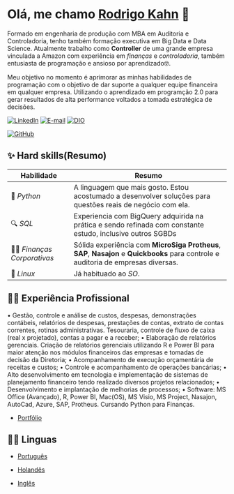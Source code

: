 # Olá, me chamo [Rodrigo Kahn](https://www.linkedin.com/in/rodrigo-kahn/) 🤝

Formado em engenharia de produção com MBA em Auditoria e Controladoria, tenho também formação executiva em Big Data e Data Science. Atualmente trabalho como __Controller__ de uma grande empresa vinculada a Amazon com experiência em _finanças_ e _controladoria_, também entusiasta de programação e ansioso por aprendizado🤓.

Meu objetivo no momento é aprimorar as minhas habilidades de programação com o objetivo de dar suporte a qualquer equipe financeira em qualquer empresa. Utilizando o aprendizado em programção 2.0 para gerar resultados de alta performance voltados a tomada estratégica de decisões.

[![LinkedIn](https://img.shields.io/badge/linkedin-%230077B5.svg?style=for-the-badge&logo=linkedin&logoColor=white)](https://www.linkedin.com/in/rodrigokahn)
[![E-mail](https://img.shields.io/badge/-Email-00FF00?style=for-the-badge&logo=microsoft-outlook&logoColor=007BFF)](mailto:rodrigokahn@gmail.com)
[![DIO](https://img.shields.io/badge/-DIO-6A0DAD?style=for-the-badge)](https://www.dio.me/users/rodrigokahn)

[![GitHub](https://streak-stats.demolab.com/?user=wesleygoncalves808&theme=blue-green&background=000&border=00FF00&dates=FFF)](https://github.com/rodrigokahn)


## ✨ Hard skills(Resumo)
| Habilidade | Resumo |
| -----------| -------|
|🐍 _Python_| A linguagem que mais gosto. Estou acostumado a desenvolver soluções para questões reais de negócio com ela. |
|🔍 _SQL_| Experiencia com BigQuery adquirida na prática e sendo refinada com constante estudo, inclusive outros SGBDs|
|👨‍💻 _Finanças Corporativas_| Sólida experiência com __MicroSiga Protheus__, __SAP__, __Nasajon__ e __Quickbooks__ para controle e auditoria de empresas diversas. |
|🐧 _Linux_| Já habituado ao _SO_. |


## 👨‍💻 Experiência Profissional
   
  •	Gestão, controle e análise de custos, despesas, demonstrações contábeis, relatórios de despesas, prestações de contas, extrato de contas correntes, rotinas administrativas. Tesouraria, controle de fluxo de caixa (real x projetado), contas a pagar e a receber; 
•	Elaboração de relatórios gerenciais. Criação de relatórios gerenciais utilizando R e Power BI para maior atenção nos módulos financeiros das empresas e tomadas de decisão da Diretoria;
•	Acompanhamento de execução orçamentária de receitas e custos; 
•	Controle e acompanhamento de operações bancárias; 
•	Alto desenvolvimento em tecnologia e implementação de sistemas de planejamento financeiro tendo realizado diversos projetos relacionados;
•	Desenvolvimento e implantação de melhorias de processos;
•	Software: MS Office (Avançado), R, Power BI, Mac(OS), MS Visio, MS Project, Nasajon, AutoCad, Azure, SAP, Protheus. Cursando Python para Finanças.

 - [Portfólio](https://bit.ly/portfolio-rodrigokahn-main)
 
  
## 👨‍🎓 Linguas

 - [Português](https://pt.wikipedia.org/wiki/L%C3%ADngua_portuguesa)

 - [Holandês](https://pt.wikipedia.org/wiki/L%C3%ADngua_neerlandesa)

 - [Inglês](https://pt.wikipedia.org/wiki/L%C3%ADngua_inglesa)


